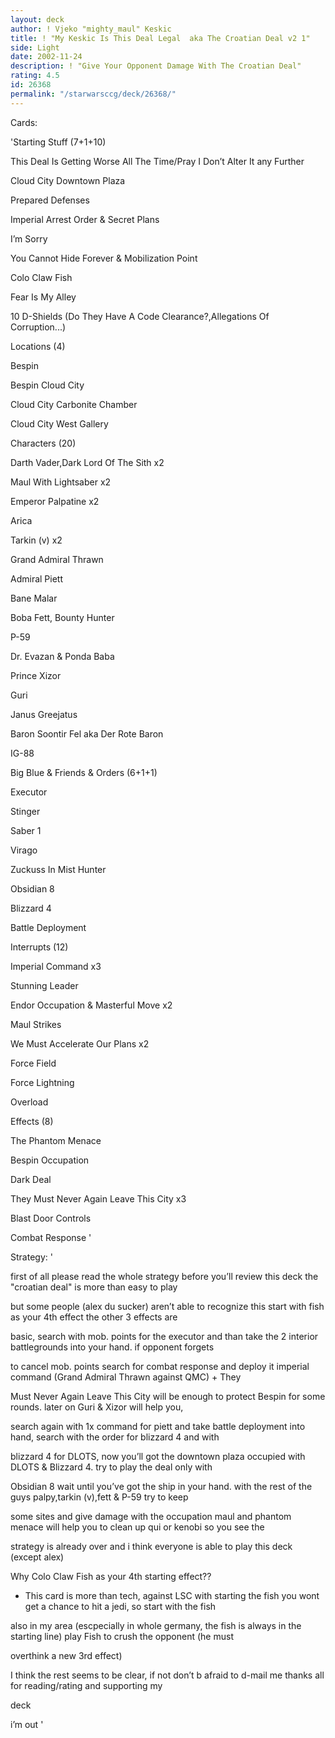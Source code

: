 ```yaml
---
layout: deck
author: ! Vjeko "mighty_maul" Keskic
title: ! "My Keskic Is This Deal Legal  aka The Croatian Deal v2 1"
side: Light
date: 2002-11-24
description: ! "Give Your Opponent Damage With The Croatian Deal"
rating: 4.5
id: 26368
permalink: "/starwarsccg/deck/26368/"
---
```

Cards: 

'Starting Stuff (7+1+10)


This Deal Is Getting Worse All The Time/Pray I Don’t Alter It any Further

Cloud City  Downtown Plaza

Prepared Defenses

Imperial Arrest Order & Secret Plans

I’m Sorry

You Cannot Hide Forever & Mobilization Point

Colo Claw Fish

Fear Is My Alley

10 D-Shields (Do They Have A Code Clearance?,Allegations Of Corruption...)




Locations (4)


Bespin

Bespin  Cloud City

Cloud City  Carbonite Chamber

Cloud City  West Gallery


Characters (20)


Darth Vader,Dark Lord Of The Sith x2

Maul With Lightsaber x2

Emperor Palpatine x2

Arica

Tarkin (v) x2

Grand Admiral Thrawn

Admiral Piett

Bane Malar

Boba Fett, Bounty Hunter

P-59

Dr. Evazan & Ponda Baba 

Prince Xizor

Guri

Janus Greejatus

Baron Soontir Fel aka Der Rote Baron

IG-88


Big Blue & Friends & Orders (6+1+1)


Executor

Stinger

Saber 1

Virago

Zuckuss In Mist Hunter

Obsidian 8

Blizzard 4

Battle Deployment


Interrupts (12)


Imperial Command x3

Stunning Leader

Endor Occupation & Masterful Move x2

Maul Strikes 

We Must Accelerate Our Plans x2

Force Field

Force Lightning

Overload


Effects (8)


The Phantom Menace 

Bespin Occupation 

Dark Deal

They Must Never Again Leave This City x3

Blast Door Controls

Combat Response '

Strategy: '

first of all please read the whole strategy before you’ll review this deck the "croatian deal" is more than easy to play

but some people (alex du sucker) aren’t able to recognize this start with fish as your 4th effect the other 3 effects are

basic, search with mob. points for the executor and than take the 2 interior battlegrounds into your hand. if opponent forgets

to cancel mob. points search for combat response and deploy it imperial command (Grand Admiral Thrawn against QMC) + They 

Must Never Again Leave This City will be enough to protect Bespin for some rounds. later on Guri & Xizor will help you, 

search again with 1x command for piett and take battle deployment into hand, search with the order for blizzard 4 and with

blizzard 4 for DLOTS, now you’ll got the downtown plaza occupied with DLOTS & Blizzard 4. try to play the deal only with

Obsidian 8 wait until you’ve got the ship in your hand. with the rest of the guys palpy,tarkin (v),fett & P-59 try to keep

some sites and give damage with the occupation maul and phantom menace will help you to clean up qui or kenobi so you see the

strategy is already over and i think everyone is able to play this deck (except alex)


Why Colo Claw Fish as your 4th starting effect??


- This card is more than tech, against LSC with starting the fish you wont get a chance to hit a jedi, so start with the fish

also in my area (escpecially in whole germany, the fish is always in the starting line) play Fish to crush the opponent (he must

overthink a new 3rd effect)


I think the rest seems to be clear, if not don’t b afraid to d-mail me thanks all for reading/rating and supporting my 

deck



i’m out '
